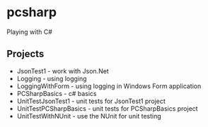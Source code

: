 # pcsharp
Playing with C#

## Projects
  - JsonTest1 - work with Json.Net
  - Logging - using logging
  - LoggingWithForm - using logging in Windows Form application
  - PCSharpBasics - c# basics
  - UnitTestJsonTest1 - unit tests for JsonTest1 project
  - UnitTestPCSharpBasics - unit tests for PCSharpBasics project  
  - UnitTestWithNUnit - use the NUnit for unit testing